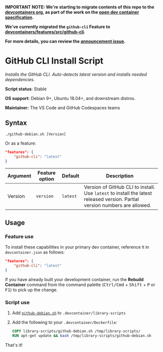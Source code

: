 **IMPORTANT NOTE: We're starting to migrate contents of this repo to the [devcontainers org](https://github.com/devcontainers), as part of the work on the [open dev container specification](https://containers.dev).**

**We've currently migrated the `github-cli` Feature to [devcontainers/features/src/github-cli](https://github.com/devcontainers/features/tree/main/src/github-cli).**

**For more details, you can review the [announcement issue](https://github.com/microsoft/vscode-dev-containers/issues/1589).**

# GitHub CLI Install Script

*Installs the GitHub CLI. Auto-detects latest version and installs needed dependencies.*

**Script status**: Stable

**OS support**: Debian 9+, Ubuntu 18.04+, and downstream distros.

**Maintainer:** The VS Code and GitHub Codespaces teams

## Syntax

```text
./github-debian.sh [Version]
```

Or as a feature:

```json
"features": {
    "github-cli": "latest"
}
```

|Argument|Feature option|Default|Description|
|--------|--------------|-------|-----------|
|Version|`version`| `latest` | Version of GitHub CLI to install. Use `latest` to install the latest released version. Partial version numbers are allowed. |

## Usage

### Feature use

To install these capabilities in your primary dev container, reference it in `devcontainer.json` as follows:

```json
"features": {
    "github-cli": "latest"
}
```

If you have already built your development container, run the **Rebuild Container** command from the command palette (<kbd>Ctrl/Cmd</kbd> + <kbd>Shift</kbd> + <kbd>P</kbd> or <kbd>F1</kbd>) to pick up the change.

### Script use

1. Add [`github-debian.sh`](../github-debian.sh) to `.devcontainer/library-scripts`

2. Add the following to your `.devcontainer/Dockerfile`:

    ```Dockerfile
    COPY library-scripts/github-debian.sh /tmp/library-scripts/
    RUN apt-get update && bash /tmp/library-scripts/github-debian.sh
    ```

That's it!
